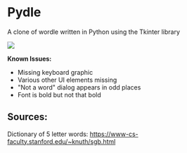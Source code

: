 # Pydle
 A clone of wordle written in Python using the Tkinter library

![](https://i.imgur.com/QD6AfML.png)

**Known Issues:**
- Missing keyboard graphic
- Various other UI elements missing
- "Not a word" dialog appears in odd places
- Font is bold but not that bold

## Sources:

Dictionary of 5 letter words: https://www-cs-faculty.stanford.edu/~knuth/sgb.html
